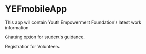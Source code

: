 # YEFmobileApp

This app will contain Youth Empowerment Foundation's latest work information.

Chatting option for student's guidance.

Registration for Volunteers.
